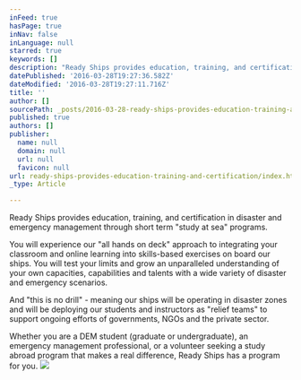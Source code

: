 ```yaml
---
inFeed: true
hasPage: true
inNav: false
inLanguage: null
starred: true
keywords: []
description: "Ready Ships provides education, training, and certification in disaster and emergency management through short term \"study at sea\" programs. \_"
datePublished: '2016-03-28T19:27:36.582Z'
dateModified: '2016-03-28T19:27:11.716Z'
title: ''
author: []
sourcePath: _posts/2016-03-28-ready-ships-provides-education-training-and-certification.md
published: true
authors: []
publisher:
  name: null
  domain: null
  url: null
  favicon: null
url: ready-ships-provides-education-training-and-certification/index.html
_type: Article

---
```

Ready Ships provides education, training, and certification in disaster and emergency management through short term "study at sea" programs.  

You will experience our "all hands on deck" approach to integrating your classroom and online learning into skills-based exercises on board our ships.  You will test your limits and grow an unparalleled understanding of your own capacities, capabilities and talents with a wide variety of disaster and emergency scenarios. 

And "this is no drill" - meaning our ships will be operating in disaster zones and will be deploying our students and instructors as "relief teams" to support ongoing efforts of governments, NGOs and the private sector. 

Whether you are a DEM student (graduate or undergraduate), an emergency management professional, or a volunteer seeking a study abroad program that makes a real difference, Ready Ships has a program for you.
![](https://the-grid-user-content.s3-us-west-2.amazonaws.com/dec4ca0f-20b6-465a-b507-f38b02d448a0.jpg)